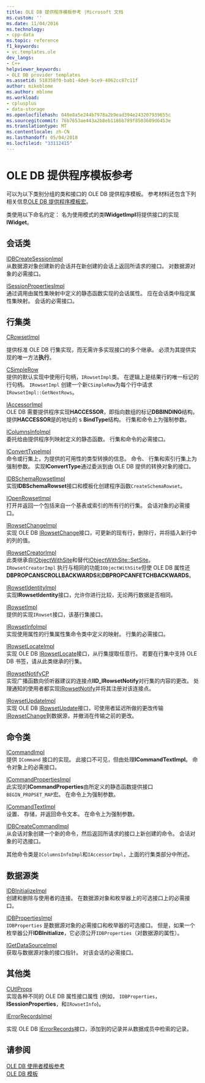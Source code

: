 ```yaml
---
title: OLE DB 提供程序模板参考 |Microsoft 文档
ms.custom: ''
ms.date: 11/04/2016
ms.technology:
- cpp-data
ms.topic: reference
f1_keywords:
- vc.templates.ole
dev_langs:
- C++
helpviewer_keywords:
- OLE DB provider templates
ms.assetid: 518358f0-bab1-4de9-bce9-4062cc87c11f
author: mikeblome
ms.author: mblome
ms.workload:
- cplusplus
- data-storage
ms.openlocfilehash: 040e8a5e244b7978a2b9ead394e243207939655c
ms.sourcegitcommit: 76b7653ae443a2b8eb1186b789f8503609d6453e
ms.translationtype: MT
ms.contentlocale: zh-CN
ms.lasthandoff: 05/04/2018
ms.locfileid: "33112415"
---
```

# <a name="ole-db-provider-templates-reference"></a>OLE DB 提供程序模板参考
可以为以下类别分组的类和接口的 OLE DB 提供程序模板。 参考材料还包含下列相关信息[OLE DB 提供程序模板宏](../../data/oledb/macros-for-ole-db-provider-templates.md)。  
  
 类使用以下命名约定： 名为使用模式的类**IWidgetImpl**将提供接口的实现**IWidget**。  
  
## <a name="session-classes"></a>会话类  
 [IDBCreateSessionImpl](../../data/oledb/idbcreatesessionimpl-class.md)  
 从数据源对象创建新的会话并在新创建的会话上返回所请求的接口。 对数据源对象的必需接口。  
  
 [ISessionPropertiesImpl](../../data/oledb/isessionpropertiesimpl-class.md)  
 通过调用由属性集映射中定义的静态函数实现的会话属性。 应在会话类中指定属性集映射。 会话的必需接口。  
  
## <a name="rowset-classes"></a>行集类  
 [CRowsetImpl](../../data/oledb/crowsetimpl-class.md)  
  
 提供标准 OLE DB 行集实现，而无需许多实现接口的多个继承。 必须为其提供实现的唯一方法**执行**。  
  
 [CSimpleRow](../../data/oledb/csimplerow-class.md)  
 提供的默认实现中使用行句柄，`IRowsetImpl`类。 在逻辑上是结果行的唯一标记的行句柄。 `IRowsetImpl` 创建一个新`CSimpleRow`为每个行中请求`IRowsetImpl::GetNextRows`。  
  
 [IAccessorImpl](../../data/oledb/iaccessorimpl-class.md)  
 OLE DB 需要提供程序实现**HACCESSOR**，即指向数组的标记**DBBINDING**结构。 提供**HACCESSOR**是的地址的 s **BindType**结构。 行集和命令上为强制参数。  
  
 [IColumnsInfoImpl](../../data/oledb/icolumnsinfoimpl-class.md)  
 委托给由提供程序列映射定义的静态函数。 行集和命令的必需接口。  
  
 [IConvertTypeImpl](../../data/oledb/iconverttypeimpl-class.md)  
 命令或行集上，为提供的可用性的类型转换的信息。 命令、 行集和索引行集上为强制参数。 实现**IConvertType**通过委派到由 OLE DB 提供的转换对象的接口。  
  
 [IDBSchemaRowsetImpl](../../data/oledb/idbschemarowsetimpl-class.md)  
 实现**IDBSchemaRowset**接口和模板化创建程序函数`CreateSchemaRowset`。  
  
 [IOpenRowsetImpl](../../data/oledb/iopenrowsetimpl-class.md)  
 打开并返回一个包括来自一个基表或索引的所有行的行集。 会话对象的必需接口。  
  
 [IRowsetChangeImpl](../../data/oledb/irowsetchangeimpl-class.md)  
 实现 OLE DB [IRowsetChange](https://msdn.microsoft.com/en-us/library/ms715790.aspx)接口，可更新的现有行，删除行，并将插入新行中的列的值。  
  
 [IRowsetCreatorImpl](../../data/oledb/irowsetcreatorimpl-class.md)  
 此类继承自[IObjectWithSite](http://msdn.microsoft.com/library/windows/desktop/ms693765)和替代[IObjectWithSite::SetSite](http://msdn.microsoft.com/library/windows/desktop/ms683869)。 `IRowsetCreatorImpl` 执行与相同的功能`IObjectWithSite`但使 OLE DB 属性还**DBPROPCANSCROLLBACKWARDS**和**DBPROPCANFETCHBACKWARDS**。  
  
 [IRowsetIdentityImpl](../../data/oledb/irowsetidentityimpl-class.md)  
 实现**IRowsetIdentity**接口，允许你进行比较，无论两行数据是否相同。  
  
 [IRowsetImpl](../../data/oledb/irowsetimpl-class.md)  
 提供的实现`IRowset`接口，该基行集接口。  
  
 [IRowsetInfoImpl](../../data/oledb/irowsetinfoimpl-class.md)  
 实现使用属性的行集属性集命令类中定义的映射。 行集的必需接口。  
  
 [IRowsetLocateImpl](../../data/oledb/irowsetlocateimpl-class.md)  
 实现 OLE DB [IRowsetLocate](https://msdn.microsoft.com/en-us/library/ms721190.aspx)接口，从行集提取任意行。 若要在行集中支持 OLE DB 书签，请从此类继承的行集。  
  
 [IRowsetNotifyCP](../../data/oledb/irowsetnotifycp-class.md)  
 实现广播函数向侦听器建议的连接点**IID_IRowsetNotify**对行集的内容的更改。 处理通知的使用者都实现[IRowsetNotify](https://msdn.microsoft.com/en-us/library/ms712959.aspx)并将其注册对该连接点。  
  
 [IRowsetUpdateImpl](../../data/oledb/irowsetupdateimpl-class.md)  
 实现 OLE DB [IRowsetUpdate](https://msdn.microsoft.com/en-us/library/ms714401.aspx)接口，可使用者延迟所做的更改传输[IRowsetChange](https://msdn.microsoft.com/en-us/library/ms715790.aspx)到数据源，并撤消在传输之前的更改。  
  
## <a name="command-classes"></a>命令类  
 [ICommandImpl](../../data/oledb/icommandimpl-class.md)  
 提供 `ICommand` 接口的实现。 此接口不可见，但由处理**ICommandTextImpl**。 命令对象上的必需接口。  
  
 [ICommandPropertiesImpl](../../data/oledb/icommandpropertiesimpl-class.md)  
 此实现的**ICommandProperties**由所定义的静态函数提供接口`BEGIN_PROPSET_MAP`宏。 在命令上为强制参数。  
  
 [ICommandTextImpl](../../data/oledb/icommandtextimpl-class.md)  
 设置、 存储，并返回命令文本。 在命令上为强制参数。  
  
 [IDBCreateCommandImpl](../../data/oledb/idbcreatecommandimpl-class.md)  
 从会话对象创建一个新的命令，然后返回所请求的接口上新创建的命令。 会话对象的可选接口。  
  
 其他命令类是`IColumnsInfoImpl`和`IAccessorImpl`，上面的行集类部分中所述。  
  
## <a name="data-source-classes"></a>数据源类  
 [IDBInitializeImpl](../../data/oledb/idbinitializeimpl-class.md)  
 创建和删除与使用者的连接。 在数据源对象和枚举器上的可选接口上的必需接口。  
  
 [IDBPropertiesImpl](../../data/oledb/idbpropertiesimpl-class.md)  
 `IDBProperties` 是数据源对象的必需接口和枚举器的可选接口。 但是，如果一个枚举器公开**IDBInitialize**，它必须公开`IDBProperties`（对数据源的属性）。  
  
 [IGetDataSourceImpl](../../data/oledb/igetdatasourceimpl-class.md)  
 获取与数据源对象的接口指针。 对该会话的必需接口。  
  
## <a name="other-classes"></a>其他类  
 [CUtlProps](../../data/oledb/cutlprops-class.md)  
 实现各种不同的 OLE DB 属性接口属性 (例如， `IDBProperties`， **ISessionProperties**，和`IRowsetInfo`)。  
  
 [IErrorRecordsImpl](../../data/oledb/ierrorrecordsimpl-class.md)  
  
 实现 OLE DB [IErrorRecords](https://msdn.microsoft.com/en-us/library/ms718112.aspx)接口，添加到的记录并从数据成员中检索的记录。  
  
## <a name="see-also"></a>请参阅  
 [OLE DB 使用者模板参考](../../data/oledb/ole-db-consumer-templates-reference.md)   
 [OLE DB 模板](../../data/oledb/ole-db-templates.md)